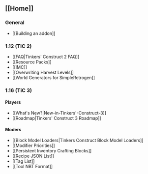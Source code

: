 ## [[Home]]

### General
* [[Building an addon]]

### 1.12 (TiC 2)
* [[FAQ|Tinkers' Construct 2 FAQ]]
* [[Resource Packs]]
* [[IMC]]
* [[Overwriting Harvest Levels]]
* [[World Generators for SimpleRetrogen]]

### 1.16 (TiC 3)
#### Players
* [[What's New?|New-in-Tinkers'-Construct-3]]
* [[Roadmap|Tinkers' Construct 3 Roadmap]]
#### Moders
* [[Block Model Loaders|Tinkers Construct Block Model Loaders]]
* [[Modifier Priorities]]
* [[Persistent Inventory Crafting Blocks]]
* [[Recipe JSON List]]
* [[Tag List]]
* [[Tool NBT Format]]